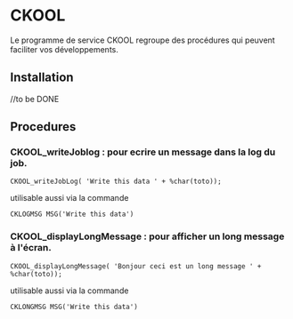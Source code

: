 # CKOOL 

Le programme de service CKOOL regroupe des procédures qui peuvent faciliter vos développements.

## Installation

//to be DONE

## Procedures

### CKOOL_writeJoblog : pour ecrire un message dans la log du job.

```CKOOL_writeJobLog( 'Write this data ' + %char(toto)); ```

utilisable aussi via la commande

```CKLOGMSG MSG('Write this data')```

### CKOOL_displayLongMessage : pour afficher un long message à l'écran.

```CKOOL_displayLongMessage( 'Bonjour ceci est un long message ' + %char(toto)); ```

utilisable aussi via la commande

```CKLONGMSG MSG('Write this data')```
